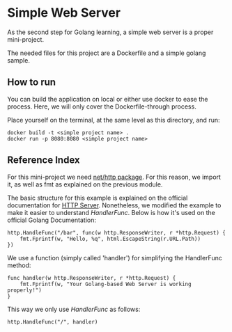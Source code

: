 # Simple Web Server
As the second step for Golang learning, a simple web server is a proper mini-project.

The needed files for this project are a Dockerfile and a simple golang sample.

## How to run
You can build the application on local or either use docker to ease the process. Here, we will only cover the Dockerfile-through process.

Place yourself on the terminal, at the same level as this directory, and run:
```
docker build -t <simple project name> .
docker run -p 8080:8080 <simple project name>
```

## Reference Index

For this mini-project we need [net/http package](https://pkg.go.dev/net/http). For this reason, we import it, as well as fmt as explained on the previous module.

The basic structure for this example is explained on the official documentation for [HTTP Server](https://pkg.go.dev/net/http#hdr-Servers). Nonetheless, we modified the example to make it easier to understand _HandlerFunc_. Below is how it's used on the official Golang Documentation:
```
http.HandleFunc("/bar", func(w http.ResponseWriter, r *http.Request) {
	fmt.Fprintf(w, "Hello, %q", html.EscapeString(r.URL.Path))
})
```

We use a function (simply called 'handler') for simplifying the HandlerFunc method:
```
func handler(w http.ResponseWriter, r *http.Request) {
    fmt.Fprintf(w, "Your Golang-based Web Server is working properly!")
}
```

This way we only use _HandlerFunc_ as follows:
```
http.HandleFunc("/", handler)
```
